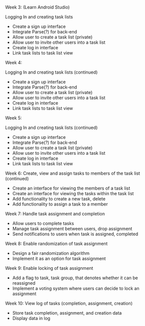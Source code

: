 Week 3:
(Learn Android Studio)

Logging In and creating task lists
- Create a sign up interface
- Integrate Parse(?) for back-end
- Allow user to create a task list (private)
- Allow user to invite other users into a task list
- Create log in interface
- Link task lists to task list view


Week 4:


Logging In and creating task lists (continued)
- Create a sign up interface
- Integrate Parse(?) for back-end
- Allow user to create a task list (private)
- Allow user to invite other users into a task list
- Create log in interface
- Link task lists to task list view





Week 5:

Logging In and creating task lists (continued)
- Create a sign up interface
- Integrate Parse(?) for back-end
- Allow user to create a task list (private)
- Allow user to invite other users into a task list
- Create log in interface
- Link task lists to task list view

Week 6:
Create, view and assign tasks to members of the task list (continued)
- Create an interface for viewing the members of a task list
- Create an interface for viewing the tasks within the task list
- Add functionality to create a new task, delete
- Add functionality to assign a task to a member



Week 7:
Handle task assignment and completion
 - Allow users to complete tasks
 - Manage task assignment between users, drop assignment
 - Send notifications to users when task is assigned, completed


Week 8:
Enable randomization of task assignment
 - Design a fair randomization algorithm
 - Implement it as an option for task assignment


Week 9:
Enable locking of task assignment
 - Add a flag to task, task group, that denotes whether it can be reassigned
 - Implement a voting system where users can decide to lock an assignment


Week 10:
View log of tasks (completion, assignment, creation)
 - Store task completion, assignment, and creation data
 - Display data in log

